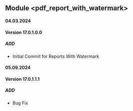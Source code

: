 ## Module <pdf_report_with_watermark>
#### 04.03.2024
#### Version 17.0.1.0.0
##### ADD
- Initial Commit for Reports With Watermark

#### 05.09.2024
#### Version 17.0.1.1.1
##### ADD
- Bug Fix
